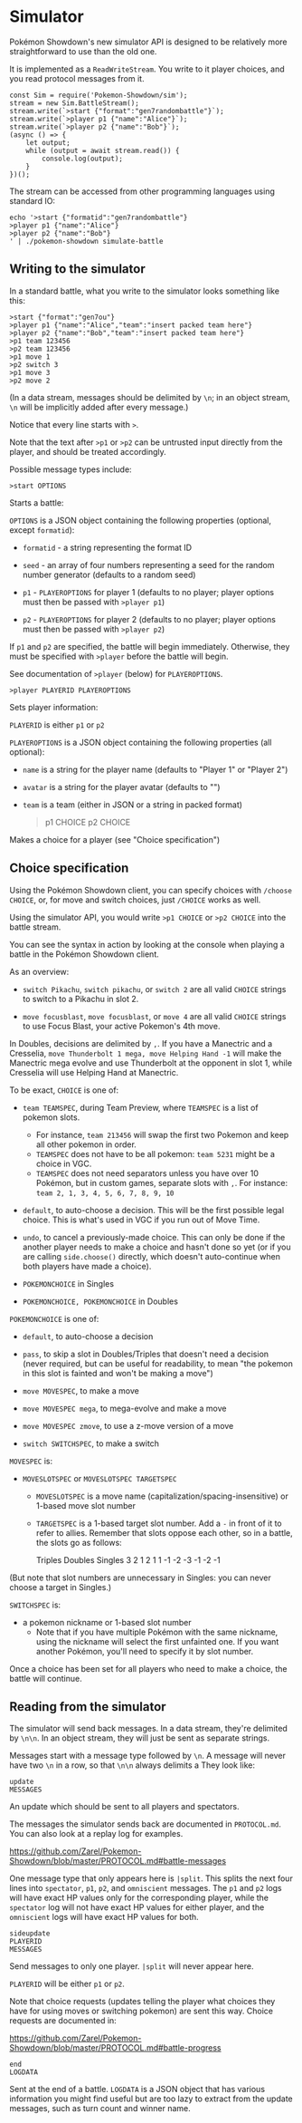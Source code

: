 Simulator
=========

Pokémon Showdown's new simulator API is designed to be relatively more straightforward to use than the old one.

It is implemented as a `ReadWriteStream`. You write to it player choices, and you read protocol messages from it.

    const Sim = require('Pokemon-Showdown/sim');
    stream = new Sim.BattleStream();
    stream.write(`>start {"format":"gen7randombattle"}`);
    stream.write(`>player p1 {"name":"Alice"}`);
    stream.write(`>player p2 {"name":"Bob"}`);
    (async () => {
        let output;
        while (output = await stream.read()) {
            console.log(output);
        }
    })();

The stream can be accessed from other programming languages using standard IO:

    echo '>start {"formatid":"gen7randombattle"}
    >player p1 {"name":"Alice"}
    >player p2 {"name":"Bob"}
    ' | ./pokemon-showdown simulate-battle


Writing to the simulator
------------------------

In a standard battle, what you write to the simulator looks something like this:

    >start {"format":"gen7ou"}
    >player p1 {"name":"Alice","team":"insert packed team here"}
    >player p2 {"name":"Bob","team":"insert packed team here"}
    >p1 team 123456
    >p2 team 123456
    >p1 move 1
    >p2 switch 3
    >p1 move 3
    >p2 move 2

(In a data stream, messages should be delimited by `\n`; in an object stream, `\n` will be implicitly added after every message.)

Notice that every line starts with `>`.

Note that the text after `>p1` or `>p2` can be untrusted input directly from the player, and should be treated accordingly.

Possible message types include:

    >start OPTIONS

Starts a battle:

`OPTIONS` is a JSON object containing the following properties (optional, except `formatid`):

- `formatid` - a string representing the format ID

- `seed` - an array of four numbers representing a seed for the random number generator (defaults to a random seed)

- `p1` - `PLAYEROPTIONS` for player 1 (defaults to no player; player options must then be passed with `>player p1`)

- `p2` - `PLAYEROPTIONS` for player 2 (defaults to no player; player options must then be passed with `>player p2`)

If `p1` and `p2` are specified, the battle will begin immediately. Otherwise, they must be specified with `>player` before the battle will begin.

See documentation of `>player` (below) for `PLAYEROPTIONS`.

    >player PLAYERID PLAYEROPTIONS

Sets player information:

`PLAYERID` is either `p1` or `p2`

`PLAYEROPTIONS` is a JSON object containing the following properties (all optional):

- `name` is a string for the player name (defaults to "Player 1" or "Player 2")

- `avatar` is a string for the player avatar (defaults to "")

- `team` is a team (either in JSON or a string in packed format)

    >p1 CHOICE
    >p2 CHOICE

Makes a choice for a player (see "Choice specification")


Choice specification
--------------------

Using the Pokémon Showdown client, you can specify choices with `/choose CHOICE`, or, for move and switch choices, just `/CHOICE` works as well.

Using the simulator API, you would write `>p1 CHOICE` or `>p2 CHOICE` into the battle stream.

You can see the syntax in action by looking at the console when playing a battle in the Pokémon Showdown client.

As an overview:

- `switch Pikachu`, `switch pikachu`, or `switch 2` are all valid `CHOICE` strings to switch to a Pikachu in slot 2.

- `move focusblast`, `move focusblast`, or `move 4` are all valid `CHOICE` strings to use Focus Blast, your active Pokemon's 4th move.

In Doubles, decisions are delimited by `,`. If you have a Manectric and a Cresselia, `move Thunderbolt 1 mega, move Helping Hand -1` will make the Manectric mega evolve and use Thunderbolt at the opponent in slot 1, while Cresselia will use Helping Hand at Manectric.

To be exact, `CHOICE` is one of:

- `team TEAMSPEC`, during Team Preview, where `TEAMSPEC` is a list of pokemon slots.
  - For instance, `team 213456` will swap the first two Pokemon and keep all other pokemon in order.
  - `TEAMSPEC` does not have to be all pokemon: `team 5231` might be a choice in VGC.
  - `TEAMSPEC` does not need separators unless you have over 10 Pokémon, but in custom games, separate slots with `,`. For instance: `team 2, 1, 3, 4, 5, 6, 7, 8, 9, 10`

- `default`, to auto-choose a decision. This will be the first possible legal choice. This is what's used in VGC if you run out of Move Time.

- `undo`, to cancel a previously-made choice. This can only be done if the another player needs to make a choice and hasn't done so yet (or if you are calling `side.choose()` directly, which doesn't auto-continue when both players have made a choice).

- `POKEMONCHOICE` in Singles

- `POKEMONCHOICE, POKEMONCHOICE` in Doubles

`POKEMONCHOICE` is one of:

- `default`, to auto-choose a decision

- `pass`, to skip a slot in Doubles/Triples that doesn't need a decision (never required, but can be useful for readability, to mean "the pokemon in this slot is fainted and won't be making a move")

- `move MOVESPEC`, to make a move

- `move MOVESPEC mega`, to mega-evolve and make a move

- `move MOVESPEC zmove`, to use a z-move version of a move

- `switch SWITCHSPEC`, to make a switch

`MOVESPEC` is:

- `MOVESLOTSPEC` or `MOVESLOTSPEC TARGETSPEC`
  - `MOVESLOTSPEC` is a move name (capitalization/spacing-insensitive) or 1-based move slot number
  - `TARGETSPEC` is a 1-based target slot number. Add a `-` in front of it to refer to allies. Remember that slots oppose each other, so in a battle, the slots go as follows:

     Triples    Doubles    Singles
     3  2  1     2  1         1
    -1 -2 -3    -1 -2        -1

(But note that slot numbers are unnecessary in Singles: you can never choose a target in Singles.)

`SWITCHSPEC` is:

- a pokemon nickname or 1-based slot number
  - Note that if you have multiple Pokémon with the same nickname, using the nickname will select the first unfainted one. If you want another Pokémon, you'll need to specify it by slot number.

Once a choice has been set for all players who need to make a choice, the battle will continue.


Reading from the simulator
--------------------------

The simulator will send back messages. In a data stream, they're delimited by `\n\n`. In an object stream, they will just be sent as separate strings.

Messages start with a message type followed by `\n`. A message will never have two `\n` in a row, so that `\n\n` always delimits a  They look like:

    update
    MESSAGES

An update which should be sent to all players and spectators.

The messages the simulator sends back are documented in `PROTOCOL.md`. You can also look at a replay log for examples.

https://github.com/Zarel/Pokemon-Showdown/blob/master/PROTOCOL.md#battle-messages

One message type that only appears here is `|split`. This splits the next four lines into `spectator`, `p1`, `p2`, and `omniscient` messages. The `p1` and `p2` logs will have exact HP values only for the corresponding player, while the `spectator` log will not have exact HP values for either player, and the `omniscient` logs will have exact HP values for both.

    sideupdate
    PLAYERID
    MESSAGES

Send messages to only one player. `|split` will never appear here.

`PLAYERID` will be either `p1` or `p2`.

Note that choice requests (updates telling the player what choices they have for using moves or switching pokemon) are sent this way. Choice requests are documented in:

https://github.com/Zarel/Pokemon-Showdown/blob/master/PROTOCOL.md#battle-progress

    end
    LOGDATA

Sent at the end of a battle. `LOGDATA` is a JSON object that has various information you might find useful but are too lazy to extract from the update messages, such as turn count and winner name.

